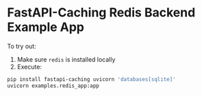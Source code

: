 # FastAPI-Caching Redis Backend Example App

To try out:

1. Make sure `redis` is installed locally
2. Execute:

```bash
pip install fastapi-caching uvicorn 'databases[sqlite]'
uvicorn examples.redis_app:app
```
